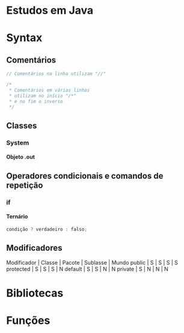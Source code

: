 # <b>Estudos em Java</b>

# <b>Syntax</b>

## <b>Comentários</b>

```java
// Comentários na linha utilizam "//"

/*
 * Comentários em várias linhas
 * utilizam no início "/*"
 * e no fim o inverso
 */
```

## <b>Classes</b>

### <b>System</b>

#### <b>Objeto .out</b>

## <b>Operadores condicionais e comandos de repetição</b>

### <b>if</b>

#### <b>Ternário</b>

```java
condição ? verdadeiro : falso;
```

## <b>Modificadores</b>

Modificador | Classe | Pacote | Sublasse | Mundo
public      |   S    |   S    |    S     |   S
protected   |   S    |   S    |    S     |   N
default     |   S    |   S    |    N     |   N
private     |   S    |   N    |    N     |   N

# <b>Bibliotecas</b>

# <b>Funções</b>